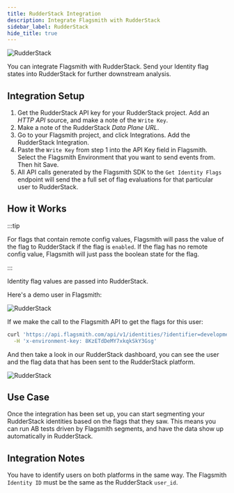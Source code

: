 ```yaml
---
title: RudderStack Integration
description: Integrate Flagsmith with RudderStack
sidebar_label: RudderStack
hide_title: true
---
```


![RudderStack](/img/integrations/rudderstack/rudderstack-logo.svg)

You can integrate Flagsmith with RudderStack. Send your Identity flag states into RudderStack for further downstream
analysis.

## Integration Setup

1. Get the RudderStack API key for your RudderStack project. Add an _HTTP API_ source, and make a note of the
   `Write Key`.
2. Make a note of the RudderStack _Data Plane URL_.
3. Go to your Flagsmith project, and click Integrations. Add the RudderStack Integration.
4. Paste the `Write Key` from step 1 into the API Key field in Flagsmith. Select the Flagsmith Environment that you want
   to send events from. Then hit Save.
5. All API calls generated by the Flagsmith SDK to the `Get Identity Flags` endpoint will send the a full set of flag
   evaluations for that particular user to RudderStack.

## How it Works

:::tip

For flags that contain remote config values, Flagsmith will pass the value of the flag to RudderStack if the flag is
`enabled`. If the flag has no remote config value, Flagsmith will just pass the boolean state for the flag.

:::

Identity flag values are passed into RudderStack.

Here's a demo user in Flagsmith:

![RudderStack](/img/integrations/segment/segment-integration-2.png)

If we make the call to the Flagsmith API to get the flags for this user:

```bash
curl 'https://api.flagsmith.com/api/v1/identities/?identifier=development_user_123456' \
  -H 'x-environment-key: 8KzETdDeMY7xkqkSkY3Gsg'
```

And then take a look in our RudderStack dashboard, you can see the user and the flag data that has been sent to the
RudderStack platform.

![RudderStack](/img/integrations/rudderstack/rudderstack-integration-1.png)

## Use Case

Once the integration has been set up, you can start segmenting your RudderStack identities based on the flags that they
saw. This means you can run AB tests driven by Flagsmith segments, and have the data show up automatically in
RudderStack.

## Integration Notes

You have to identify users on both platforms in the same way. The Flagsmith `Identity ID` must be the same as the
RudderStack `user_id`.

